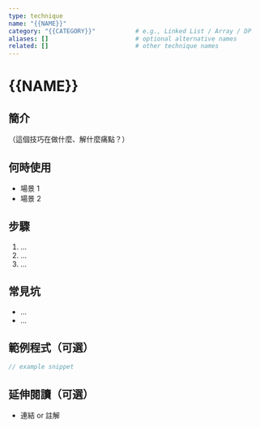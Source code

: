 ```yaml
---
type: technique
name: "{{NAME}}"
category: "{{CATEGORY}}"           # e.g., Linked List / Array / DP
aliases: []                        # optional alternative names
related: []                        # other technique names
---
```


# {{NAME}}

## 簡介
（這個技巧在做什麼、解什麼痛點？）

## 何時使用
- 場景 1
- 場景 2

## 步驟
1. ...
2. ...
3. ...

## 常見坑
- ...
- ...

## 範例程式（可選）
```cpp
// example snippet
```

## 延伸閱讀（可選）
- 連結 or 註解